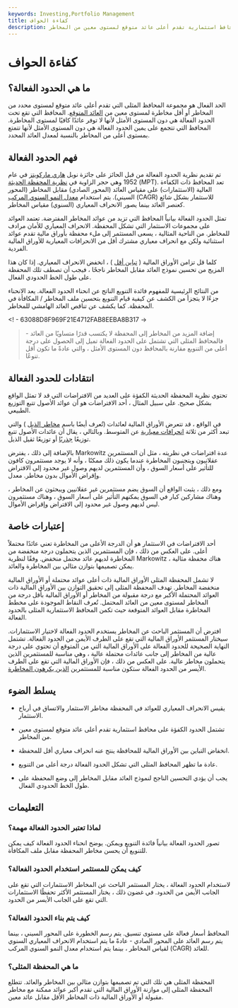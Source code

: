 ```yaml
---
keywords: Investing,Portfolio Management
title: كفاءة الحواف
description: تشتمل الحدود الكفؤة على محافظ استثمارية تقدم أعلى عائد متوقع لمستوى معين من المخاطر.
---
```


# كفاءة الحواف
## ما هي الحدود الفعالة؟

الحد الفعال هو مجموعة المحافظ المثلى التي تقدم أعلى عائد متوقع لمستوى محدد من المخاطر أو أقل مخاطرة لمستوى معين من [العائد المتوقع](/expectedreturn). المحافظ التي تقع تحت الحدود الفعالة هي دون المستوى الأمثل لأنها لا توفر عائدًا كافيًا لمستوى المخاطرة. المحافظ التي تتجمع على يمين الحدود الفعالة هي دون المستوى الأمثل لأنها تتمتع بمستوى أعلى من المخاطر بالنسبة لمعدل العائد المحدد.

## فهم الحدود الفعالة

تم تقديم نظرية الحدود الفعالة من قبل الحائز على جائزة نوبل [هاري ماركويتز](/harrymarkowitz) في عام 1952 وهي حجر الزاوية في [نظرية المحفظة الحديثة](/modernportfoliotheory) (MPT). تعد المحافظ ذات الكفاءة العالية (الاستثمارات) على مقياس العائد (المحور الصادي) مقابل المخاطر (المحور السيني). يتم استخدام [معدل النمو السنوي المركب](/cagr) (CAGR) للاستثمار بشكل شائع كعنصر العائد بينما يصور الانحراف المعياري (السنوي) مقياس المخاطر.

تمثل الحدود الفعالة بيانياً المحافظ التي تزيد من عوائد المخاطر المفترضة. تعتمد العوائد على مجموعات الاستثمار التي تشكل المحفظة. الانحراف المعياري للأمان مرادف للمخاطر. من الناحية المثالية ، يسعى المستثمر إلى ملء محفظة بأوراق مالية تقدم عوائد استثنائية ولكن مع انحراف معياري مشترك أقل من الانحرافات المعيارية للأوراق المالية الفردية.

كلما قل تزامن الأوراق المالية ( [تباين أقل](/covariance) ) ، انخفض الانحراف المعياري. إذا كان هذا المزيج من تحسين نموذج العائد مقابل المخاطر ناجحًا ، فيجب أن تصطف تلك المحفظة على طول الخط الحدودي الفعال.

من النتائج الرئيسية للمفهوم فائدة التنويع الناتج عن انحناء الحدود الفعالة. يعد الانحناء جزءًا لا يتجزأ من الكشف عن كيفية قيام التنويع بتحسين ملف المخاطر / المكافأة في المحفظة. كما يكشف عن تناقص العائد الهامشي للمخاطر.

<! - 63088D8F969F21E4712FAB8EEBA8B317 ->

> إضافة المزيد من المخاطر إلى المحفظة لا يكتسب قدرًا متساويًا من العائد - فالمحافظ المثلى التي تشتمل على الحدود الفعالة تميل إلى الحصول على درجة أعلى من التنويع مقارنة بالمحافظ دون المستوى الأمثل ، والتي عادةً ما تكون أقل تنوعًا.

>

## انتقادات للحدود الفعالة

تحتوي نظرية المحفظة الحديثة الكفؤة على العديد من الافتراضات التي قد لا تمثل الواقع بشكل صحيح. على سبيل المثال ، أحد الافتراضات هو أن عوائد الأصول تتبع التوزيع الطبيعي.

في الواقع ، قد تتعرض الأوراق المالية لعائدات (تُعرف أيضًا باسم [مخاطر الذيل](/tailrisk) ) والتي تبعد أكثر من ثلاثة [انحرافات معيارية](/standarddeviation) عن المتوسط. وبالتالي ، يقال أن عائدات الأصول تتبع توزيعًا [جذريًا](/leptokurtic) أو توزيعًا ثقيل الذيل.

بالإضافة إلى ذلك ، يفترض Markowitz عدة افتراضات في نظريته ، مثل أن المستثمرين عقلانيون ويتجنبون المخاطرة عندما يكون ذلك ممكنًا ، وأنه لا يوجد مستثمرون كافون للتأثير على أسعار السوق ، وأن المستثمرين لديهم وصول غير محدود إلى الاقتراض وإقراض الأموال بدون مخاطر. معدل.

ومع ذلك ، يثبت الواقع أن السوق يضم مستثمرين غير عقلانيين ويبحثون عن المخاطر ، وهناك مشاركين كبار في السوق يمكنهم التأثير على أسعار السوق ، وهناك مستثمرون ليس لديهم وصول غير محدود إلى الاقتراض وإقراض الأموال.

## إعتبارات خاصة

أحد الافتراضات في الاستثمار هو أن الدرجة الأعلى من المخاطرة تعني عائدًا محتملاً أعلى. على العكس من ذلك ، فإن المستثمرين الذين يتحملون درجة منخفضة من المخاطرة لديهم عائد محتمل منخفض. وفقًا لنظرية Markowitz ، هناك محفظة مثالية يمكن تصميمها بتوازن مثالي بين المخاطرة والعائد.

لا تشمل المحفظة المثلى الأوراق المالية ذات أعلى عوائد محتملة أو الأوراق المالية منخفضة المخاطر. تهدف المحفظة المثلى إلى تحقيق التوازن بين الأوراق المالية ذات العوائد المحتملة الأكبر مع درجة مقبولة من المخاطر أو الأوراق المالية بأقل درجة من المخاطر لمستوى معين من العائد المحتمل. تُعرف النقاط الموجودة على مخطط المخاطرة مقابل العوائد المتوقعة حيث تكمن المحافظ الاستثمارية المثلى بالحدود الفعالة.

افترض أن المستثمر الباحث عن المخاطر يستخدم الحدود الفعالة لاختيار الاستثمارات. سيختار المستثمر الأوراق المالية التي تقع على الطرف الأيمن من الحدود الفعالة. تشتمل النهاية الصحيحة للحدود الفعالة على الأوراق المالية التي من المتوقع أن تحتوي على درجة عالية من المخاطر إلى جانب عائدات محتملة عالية ، وهي مناسبة للمستثمرين الذين يتحملون مخاطر عالية. على العكس من ذلك ، فإن الأوراق المالية التي تقع على الطرف الأيسر من الحدود الفعالة ستكون مناسبة للمستثمرين [الذين يكرهون المخاطرة](/riskaverse).

## يسلط الضوء

- يقيس الانحراف المعياري للعوائد في المحفظة مخاطر الاستثمار والاتساق في أرباح الاستثمار.

- تشتمل الحدود الكفؤة على محافظ استثمارية تقدم أعلى عائد متوقع لمستوى معين من المخاطر.

- انخفاض التباين بين الأوراق المالية للمحافظة ينتج عنه انحراف معياري أقل للمحفظة.

- عادة ما تظهر المحافظ المثلى التي تشكل الحدود الفعالة درجة أعلى من التنويع.

- يجب أن يؤدي التحسين الناجح لنموذج العائد مقابل المخاطر إلى وضع المحفظة على طول الخط الحدودي الفعال.

## التعليمات

### لماذا تعتبر الحدود الفعالة مهمة؟

تصور الحدود الفعالة بيانياً فائدة التنويع ويمكن. يوضح انحناء الحدود الفعالة كيف يمكن للتنويع أن يحسن مخاطر المحفظة مقابل ملف المكافأة.

### كيف يمكن للمستثمر استخدام الحدود الفعالة؟

لاستخدام الحدود الفعالة ، يختار المستثمر الباحث عن المخاطر الاستثمارات التي تقع على الجانب الأيمن من الحدود. في غضون ذلك ، يختار المستثمر الأكثر تحفظًا الاستثمارات التي تقع على الجانب الأيسر من الحدود.

### كيف يتم بناء الحدود الفعالة؟

المحافظ أسعار فعالة على مستوى تنسيق. يتم رسم الخطورة على المحور السيني ، بينما يتم رسم العائد على المحور الصادي - عادةً ما يتم استخدام الانحراف المعياري السنوي لقياس المخاطر ، بينما يتم استخدام معدل النمو السنوي المركب (CAGR) للعائد.

### ما هي المحفظة المثلى؟

المحفظة المثلى هي تلك التي تم تصميمها بتوازن مثالي بين المخاطر والعائد. تتطلع المحفظة المثلى إلى موازنة الأوراق المالية التي تقدم أكبر عوائد ممكنة مع مخاطر مقبولة أو الأوراق المالية ذات المخاطر الأقل مقابل عائد معين.

